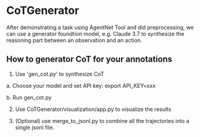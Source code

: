 # CoTGenerator

After demonstrating a task using AgentNet Tool and did preprocessing, we can use a generator foundtion model, e.g. Claude 3.7 to synthesize the reasoning part between an observation and an action. 

## How to generator CoT for your annotations
1.  Use 'gen_cot.py' to synthesize CoT

a. Choose your model and set API key: export API_KEY=xxx

b. Run gen_cot.py

2. Use CoTGenerator/visualization/app.py to visualize the results

3. (Optional) use merge_to_jsonl.py to combine all the trajectories into a single jsonl file.